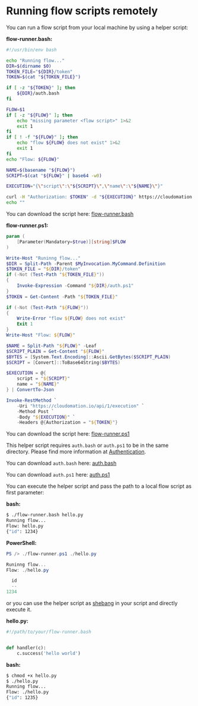 # Running flow scripts remotely

You can run a flow script from your local machine by using a helper script:

**flow-runner.bash:**

```bash
#!/usr/bin/env bash

echo "Running flow..."
DIR=$(dirname $0)
TOKEN_FILE="${DIR}/token"
TOKEN=$(cat "${TOKEN_FILE}")

if [ -z "${TOKEN}" ]; then
    ${DIR}/auth.bash
fi

FLOW=$1
if [ -z "${FLOW}" ]; then
    echo "missing parameter <flow script>" 1>&2
    exit 1
fi
if [ ! -f "${FLOW}" ]; then
    echo "flow ${FLOW} does not exist" 1>&2
    exit 1
fi
echo "Flow: ${FLOW}"

NAME=$(basename "${FLOW}")
SCRIPT=$(cat "${FLOW}" | base64 -w0)

EXECUTION="{\"script\":\"${SCRIPT}\",\"name\":\"${NAME}\"}"

curl -H "Authorization: $TOKEN" -d "${EXECUTION}" https://cloudomation.io/api/1/execution
echo ""
```

You can download the script here: [flow-runner.bash](https://github.com/starflows/documentation/blob/master/utilities/flow-runner.bash)

**flow-runner.ps1:**
```powershell
param (
    [Parameter(Mandatory=$true)][string]$FLOW
)

Write-Host "Runinng flow..."
$DIR = Split-Path -Parent $MyInvocation.MyCommand.Definition
$TOKEN_FILE = "${DIR}/token"
if (-Not (Test-Path "${TOKEN_FILE}"))
{
    Invoke-Expression -Command "${DIR}/auth.ps1"
}
$TOKEN = Get-Content -Path "${TOKEN_FILE}"

if (-Not (Test-Path "${FLOW}"))
{
    Write-Error "flow ${FLOW} does not exist"
    Exit 1
}
Write-Host "Flow: ${FLOW}"

$NAME = Split-Path "${FLOW}" -Leaf
$SCRIPT_PLAIN = Get-Content "${FLOW}"
$BYTES = [System.Text.Encoding]::Ascii.GetBytes($SCRIPT_PLAIN)
$SCRIPT = [Convert]::ToBase64String($BYTES)

$EXECUTION = @{
    script = "${SCRIPT}"
    name = "${NAME}"
} | ConvertTo-Json

Invoke-RestMethod `
    -Uri "https://cloudomation.io/api/1/execution" `
    -Method Post `
    -Body "${EXECUTION}" `
    -Headers @{Authorization = "${TOKEN}"}
```

You can download the script here: [flow-runner.ps1](https://github.com/starflows/documentation/blob/master/utilities/flow-runner.ps1)

This helper script requires `auth.bash` or `auth.ps1` to be in the same directory. Please
find more information at [Authentication](Authentication#viatherestapi).

You can download `auth.bash` here: [auth.bash](https://github.com/starflows/documentation/blob/master/utilities/auth.bash)

You can download `auth.ps1` here: [auth.ps1](https://github.com/starflows/documentation/blob/master/utilities/auth.ps1)

You can execute the helper script and pass the path to a local flow script as first parameter:

**bash:**
```bash
$ ./flow-runner.bash hello.py
Running flow...
Flow: hello.py
{"id": 1234}
```

**PowerShell:**
```powershell
PS /> ./flow-runner.ps1 ./hello.py

Runinng flow...
Flow: ./hello.py

  id
  --
1234
```

or you can use the helper script as [shebang](https://en.wikipedia.org/wiki/Shebang_(Unix)) in your script and directly execute it.

**hello.py:**
```python
#!/path/to/your/flow-runner.bash


def handler(c):
    c.success('hello world')
```

**bash:**
```bash
$ chmod +x hello.py
$ ./hello.py
Running flow...
Flow: ./hello.py
{"id": 1235}
```
